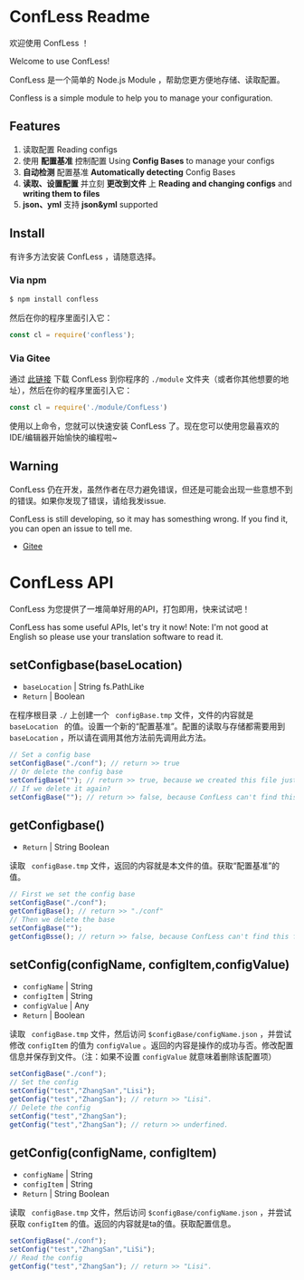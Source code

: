 # ConfLess Readme

欢迎使用 ConfLess ！

Welcome to use ConfLess!

ConfLess 是一个简单的 Node.js Module ，帮助您更方便地存储、读取配置。

Confless is a simple module to help you to manage your configuration.

## Features

1. 读取配置 Reading configs
2. 使用 **配置基准** 控制配置 Using **Config Bases** to manage your configs
3. **自动检测** 配置基准 **Automatically detecting** Config Bases
4. **读取、设置配置** 并立刻 **更改到文件** 上 **Reading and changing configs** and **writing them to files**
5. **json、yml** 支持 **json&yml** supported

## Install

有许多方法安装 ConfLess ，请随意选择。

### Via npm

```bash
$ npm install confless
```
然后在你的程序里面引入它：

```javascript
const cl = require('confless');
```

### Via Gitee

通过 [此链接](https://gitee.com/hanyeawa/confless/raw/master/ConfLess.js) 下载 ConfLess 到你程序的 `./module` 文件夹（或者你其他想要的地址），然后在你的程序里面引入它：

```javascript
const cl = require('./module/ConfLess')
```

使用以上命令，您就可以快速安装 ConfLess 了。现在您可以使用您最喜欢的IDE/编辑器开始愉快的编程啦~

## Warning

ConfLess 仍在开发，虽然作者在尽力避免错误，但还是可能会出现一些意想不到的错误。如果你发现了错误，请给我发issue.

ConfLess is still developing, so it may has somesthing wrong. If you find it, you can open an issue to tell me.

* [Gitee](https://gitee.com/hanyeawa/ConfLess/)

# ConfLess API

ConfLess 为您提供了一堆简单好用的API，打包即用，快来试试吧！

ConfLess has some useful APIs, let's try it now! Note: I'm not good at English so please use your translation software to read it.

## setConfigbase(baseLocation)

- `baseLocation` | String fs.PathLike
- `Return` | Boolean

在程序根目录 `./` 上创建一个  ` configBase.tmp` 文件，文件的内容就是 `baseLocation ` 的值。设置一个新的“配置基准”。配置的读取与存储都需要用到 `baseLocation` ，所以请在调用其他方法前先调用此方法。

```javascript
// Set a config base
setConfigBase("./conf"); // return >> true
// Or delete the config base
setConfigBase(""); // return >> true, because we created this file just now
// If we delete it again?
setConfigBase(""); // return >> false, because ConfLess can't find this file
```

## getConfigbase()

- `Return` | String Boolean

读取  ` configBase.tmp` 文件，返回的内容就是本文件的值。获取“配置基准”的值。

```javascript
// First we set the config base
setConfigBase("./conf");
getConfigBase(); // return >> "./conf"
// Then we delete the base
setConfigBase("");
getConfigBsse(); // return >> false, because ConfLess can't find this file
```

## setConfig(configName, configItem,configValue)

- `configName` | String
- `configItem` | String
- `configValue` | Any
- `Return` | Boolean

读取  ` configBase.tmp` 文件，然后访问 `$configBase/configName.json` ，并尝试修改 `configItem` 的值为 `configValue` 。返回的内容是操作的成功与否。修改配置信息并保存到文件。（注：如果不设置 `configValue` 就意味着删除该配置项）

```javascript
setConfigBase("./conf");
// Set the config
setConfig("test","ZhangSan","Lisi");
getConfig("test","ZhangSan"); // return >> "Lisi".
// Delete the config
setConfig("test","ZhangSan");
getConfig("test","ZhangSan"); // return >> underfined.
```

## getConfig(configName, configItem)

- `configName` | String
- `configItem` | String
- `Return` | String Boolean

读取  ` configBase.tmp` 文件，然后访问 `$configBase/configName.json` ，并尝试获取 `configItem` 的值。返回的内容就是ta的值。获取配置信息。

```javascript
setConfigBase("./conf");
setConfig("test","ZhangSan","LiSi");
// Read the config
getConfig("test","ZhangSan"); // return >> "Lisi".
```

